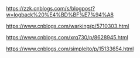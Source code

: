https://zzk.cnblogs.com/s/blogpost?w=logback%20%E4%BD%BF%E7%94%A8

https://www.cnblogs.com/warking/p/5710303.html

https://www.cnblogs.com/xrq730/p/8628945.html

https://www.cnblogs.com/simpleito/p/15133654.html